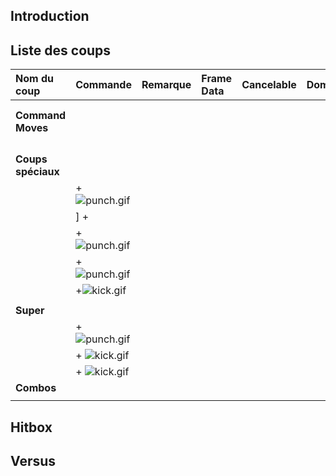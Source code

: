 ## Introduction

## Liste des coups

| Nom du coup        | Commande                      | Remarque | Frame Data | Cancelable | Dommages |
|:-------------------|:------------------------------|:---------|:-----------|:-----------|:---------|
|                    |                               |          |            |            |          |
|                    |                               |          |            |            |          |
| **Command Moves**  |                               |          |            |            |          |
|                    |                               |          |            |            |          |
|                    |                               |          |            |            |          |
|                    |                               |          |            |            |          |
|                    |                               |          |            |            |          |
| **Coups spéciaux** |                               |          |            |            |          |
|                    | \+ ![](punch.gif "punch.gif") |          |            |            |          |
|                    | \] +                          |          |            |            |          |
|                    | \+ ![](punch.gif "punch.gif") |          |            |            |          |
|                    | \+ ![](punch.gif "punch.gif") |          |            |            |          |
|                    | \+![](kick.gif "kick.gif")    |          |            |            |          |
|                    |                               |          |            |            |          |
| **Super**          |                               |          |            |            |          |
|                    | \+ ![](punch.gif "punch.gif") |          |            |            |          |
|                    | \+ ![](kick.gif "kick.gif")   |          |            |            |          |
|                    | \+ ![](kick.gif "kick.gif")   |          |            |            |          |
| **Combos**         |                               |          |            |            |          |
|                    |                               |          |            |            |          |

## Hitbox

## Versus
